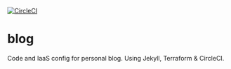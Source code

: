 [![CircleCI](https://circleci.com/gh/nomadicj/blog/tree/master.svg?style=svg)](https://circleci.com/gh/nomadicj/blog/tree/master)
# blog

Code and IaaS config for personal blog. Using Jekyll, Terraform  & CircleCI.
